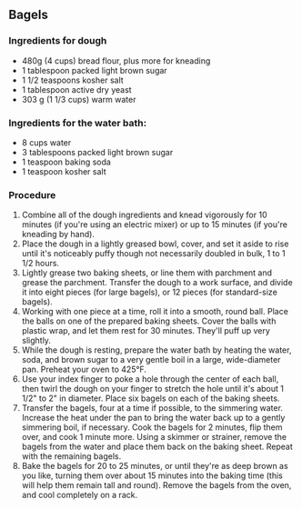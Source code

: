 ## Bagels

### Ingredients for dough

- 480g (4 cups) bread flour, plus more for kneading
- 1 tablespoon packed light brown sugar
- 1 1/2 teaspoons kosher salt
- 1 tablespoon active dry yeast
- 303 g (1 1/3 cups) warm water



### Ingredients for the water bath:

- 8 cups water
- 3 tablespoons packed light brown sugar
- 1 teaspoon baking soda
- 1 teaspoon kosher salt



### Procedure

1. Combine all of the dough ingredients and knead vigorously for 10 minutes (if you're using an electric mixer) or up to 15 minutes (if you're kneading by hand). 
2. Place the dough in a lightly greased bowl, cover, and set it aside to rise until it's noticeably puffy though not necessarily doubled in bulk, 1 to 1 1/2 hours.
3. Lightly grease two baking sheets, or line them with parchment and grease the parchment. Transfer the dough to a work surface, and divide it into eight pieces (for large bagels), or 12 pieces (for standard-size bagels).
4. Working with one piece at a time, roll it into a smooth, round ball. Place the balls on one of the prepared baking sheets. Cover the balls with plastic wrap, and let them rest for 30 minutes. They'll puff up very slightly.
5. While the dough is resting, prepare the water bath by heating the water, soda, and brown sugar to a very gentle boil in a large, wide-diameter pan. Preheat your oven to 425°F.
6. Use your index finger to poke a hole through the center of each ball, then twirl the dough on your finger to stretch the hole until it's about 1 1/2" to 2" in diameter. Place six bagels on each of the baking sheets.
7. Transfer the bagels, four at a time if possible, to the simmering water. Increase the heat under the pan to bring the water back up to a gently simmering boil, if necessary. Cook the bagels for 2 minutes, flip them over, and cook 1 minute more. Using a skimmer or strainer, remove the bagels from the water and place them back on the baking sheet. Repeat with the remaining bagels.
8. Bake the bagels for 20 to 25 minutes, or until they're as deep brown as you like, turning them over about 15 minutes into the baking time (this will help them remain tall and round). Remove the bagels from the oven, and cool completely on a rack.